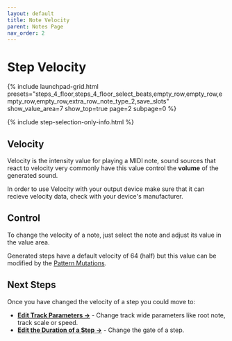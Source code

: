 ```yaml
---
layout: default
title: Note Velocity
parent: Notes Page
nav_order: 2
---
```


# Step Velocity

{% include launchpad-grid.html presets="steps_4_floor,steps_4_floor_select_beats,empty_row,empty_row,empty_row,empty_row,extra_row_note_type_2,save_slots" show_value_area=7 show_top=true page=2 subpage=0 %}

{% include step-selection-only-info.html %}

## Velocity

Velocity is the intensity value for playing a MIDI note, sound sources that react to velocity very commonly have this value control the **volume** of the generated sound.

In order to use Velocity with your output device make sure that it can recieve velocity data, check with your device's manufacturer.

## Control

To change the velocity of a note, just select the note and adjust its value in the value area.

Generated steps have a default velocity of 64 (half) but this value can be modified by the [Pattern Mutations](../pattern-page/pattern-mutations.md).

## Next Steps

Once you have changed the velocity of a step you could move to:

- **[Edit Track Parameters →](../track-settings/index.html)** - Change track wide parameters like root note, track scale or speed.
- **[Edit the Duration of a Step →](../notes-page/notes-selection.html)** - Change the gate of a step.
